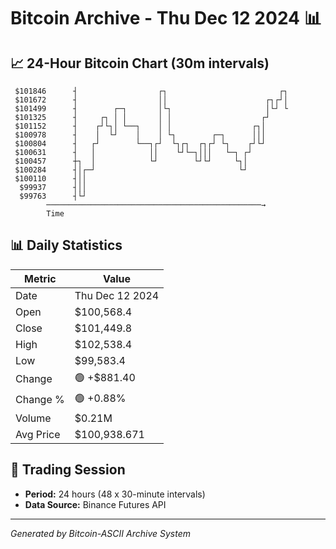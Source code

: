 # Bitcoin Archive - Thu Dec 12 2024 📊

## 📈 24-Hour Bitcoin Chart (30m intervals)

```
 $101846      ┤                  ┌┐                         ┌┐ 
 $101672      ┤                  ││                      ┌┐┌┘│ 
 $101499      ┤        ┌─┐       │└┐                     │└┘ └ 
 $101325      ┤     ┌┐ │ │       │ │                    ┌┘     
 $101152      ┤    ┌┘└┐│ └──┐    │ │                  ┌┐│      
 $100978      ┤    │  └┘    │    │ └┐        ┌─┐      │││      
 $100804      ┤   ┌┘        └──┐┌┘  └┐┌┐  ┌┐┌┘ └┐    ┌┘└┘      
 $100631      ┤   │            ││    └┘└─┐│││   └─┐ ┌┘         
 $100457      ┼┐  │            └┘        └┘└┘     └┐│          
 $100284      ┤│┌─┘                                └┘          
 $100110      ┤││                                              
  $99937      ┤││                                              
  $99763      ┤└┘                                              
        ────────────────────────────────────────────────→
        Time
```

## 📊 Daily Statistics

| Metric | Value |
|--------|-------|
| Date | Thu Dec 12 2024 |
| Open | $100,568.4 |
| Close | $101,449.8 |
| High | $102,538.4 |
| Low | $99,583.4 |
| Change | 🟢 +$881.40 |
| Change % | 🟢 +0.88% |
| Volume | $0.21M |
| Avg Price | $100,938.671 |

## 📅 Trading Session

- **Period:** 24 hours (48 x 30-minute intervals)
- **Data Source:** Binance Futures API

---
*Generated by Bitcoin-ASCII Archive System*
